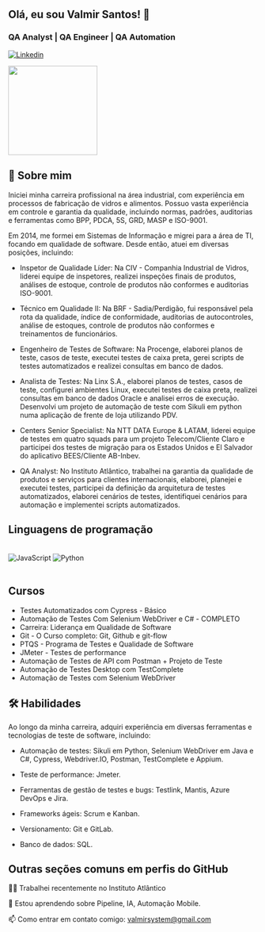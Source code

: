 ## Olá, eu sou Valmir Santos! 👋
### QA Analyst | QA Engineer | QA Automation
[![Linkedin](https://img.shields.io/badge/LinkedIn-0077B5?style=for-the-badge&logo=linkedin&logoColor=white)](https://www.linkedin.com/in/valmir-santos-94896132/)

<img height="180em" src="https://github-readme-stats.vercel.app/api?username=vlassilv&show_icons=true&theme=tokyonight&include_all_commits=true&count_private=true"/>

## 🚀 Sobre mim
Iniciei minha carreira profissional na área industrial, com experiência em processos de fabricação de vidros e alimentos. Possuo vasta experiência em controle e garantia da qualidade, incluindo normas, padrões, auditorias e ferramentas como BPP, PDCA, 5S, GRD, MASP e ISO-9001.

Em 2014, me formei em Sistemas de Informação e migrei para a área de TI, focando em qualidade de software. Desde então, atuei em diversas posições, incluindo:

- Inspetor de Qualidade Líder: Na CIV - Companhia Industrial de Vidros, liderei equipe de inspetores, realizei inspeções finais de produtos, análises de estoque, controle de produtos não conformes e auditorias ISO-9001.

- Técnico em Qualidade II: Na BRF - Sadia/Perdigão, fui responsável pela rota da qualidade, índice de conformidade, auditorias de autocontroles, análise de estoques, controle de produtos não conformes e treinamentos de funcionários.

- Engenheiro de Testes de Software: Na Procenge, elaborei planos de teste, casos de teste, executei testes de caixa preta, gerei scripts de testes automatizados e realizei consultas em banco de dados.

- Analista de Testes: Na Linx S.A., elaborei planos de testes, casos de teste, configurei ambientes Linux, executei testes de caixa preta, realizei consultas em banco de dados Oracle e analisei erros de execução. Desenvolvi um projeto de automação de teste com Sikuli em python numa aplicação de frente de loja utilizando PDV.

- Centers Senior Specialist: Na NTT DATA Europe & LATAM, liderei equipe de testes em quatro squads para um projeto Telecom/Cliente Claro e participei dos testes de migração para os Estados Unidos e El Salvador do aplicativo BEES/Cliente AB-Inbev.

- QA Analyst: No Instituto Atlântico, trabalhei na garantia da qualidade de produtos e serviços para clientes internacionais, elaborei, planejei e executei testes, participei da definição da arquitetura de testes automatizados, elaborei cenários de testes, identifiquei cenários para automação e implementei scripts automatizados.

## Linguagens de programação
<div style="display: inline_block"></br>
    <img align="center" alt="JavaScript" src="https://img.shields.io/badge/JavaScript-F7DF1E?style=for-the-badge&logo=javascript&logoColor=black">
    <img align="center" alt="Python" src="https://img.shields.io/badge/Python-14354C?style=for-the-badge&logo=python&logoColor=white">
</div></br>

## Cursos
- Testes Automatizados com Cypress - Básico
- Automação de Testes Com Selenium WebDriver e C# - COMPLETO
- Carreira: Liderança em Qualidade de Software
- Git - O Curso completo: Git, Github e git-flow
- PTQS - Programa de Testes e Qualidade de Software
- JMeter - Testes de performance
- Automação de Testes de API com Postman + Projeto de Teste
- Automação de Testes Desktop com TestComplete
- Automação de Testes com Selenium WebDriver

## 🛠 Habilidades
Ao longo da minha carreira, adquiri experiência em diversas ferramentas e tecnologias de teste de software, incluindo:
- Automação de testes: Sikuli em Python, Selenium WebDriver em Java e C#, Cypress, Webdriver.IO, Postman, TestComplete e Appium.

- Teste de performance: Jmeter.

- Ferramentas de gestão de testes e bugs: Testlink, Mantis, Azure DevOps e Jira.

- Frameworks ágeis: Scrum e Kanban.

- Versionamento: Git e GitLab.

- Banco de dados: SQL.

## Outras seções comuns em perfis do GitHub
👩‍💻 Trabalhei recentemente no Instituto Atlântico

🧠 Estou aprendendo sobre Pipeline, IA, Automação Mobile.

📫 Como entrar em contato comigo: valmirsystem@gmail.com
